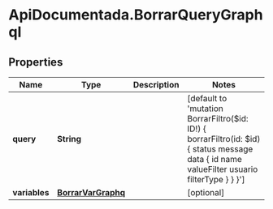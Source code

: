 # ApiDocumentada.BorrarQueryGraphql

## Properties

Name | Type | Description | Notes
------------ | ------------- | ------------- | -------------
**query** | **String** |  | [default to &#39;mutation BorrarFiltro($id: ID!) { borrarFiltro(id: $id) { status message data { id name valueFilter usuario filterType } } }&#39;]
**variables** | [**BorrarVarGraphq**](BorrarVarGraphq.md) |  | [optional] 


